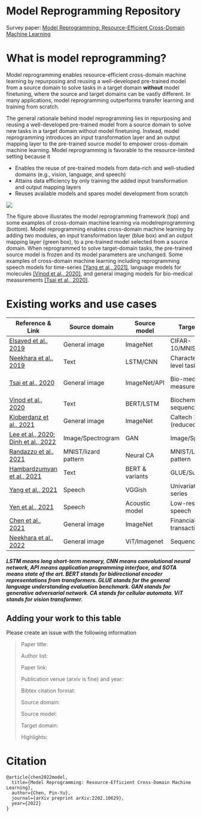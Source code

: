 # Model Reprogramming Repository

Survey paper: [Model Reprogramming: Resource-Efficient Cross-Domain Machine Learning](https://arxiv.org/abs/2202.10629)

# What is model reprogramming? 
Model reprogramming enables resource-efficient cross-domain machine learning by repurposing and reusing a well-developed pre-trained model from a source domain to solve tasks in a target domain **without** model finetuning, where the source and target domains can be vastly different. In many applications, model reprogramming outperforms transfer learning and training from scratch.

The general rationale behind model reprogramming lies in repurposing and reusing a well-developed pre-trained model from a source domain to solve new tasks in a target domain without model finetuning. Instead, model reprogramming introduces an input transformation layer and an output mapping layer to the pre-trained source model to empower cross-domain machine learning. Model reprogramming is favorable to the resource-limited setting because it 
* Enables the reuse of pre-trained models from data-rich and well-studied domains (e.g., vision, language, and speech)
* Attains data efficiency by only training the added input transformation and output mapping layers
* Reuses available models and spares model development from scratch

![](https://i.imgur.com/KURlKKq.png)

The figure above illusrates the model reprogramming framework (top) and  some  examples  of  cross-domain  machine  learning  via  modelreprogramming  (bottom).    Model  reprogramming enables cross-domain machine learning by adding two modules, an input transformation layer (blue box) and an output mapping layer (green box), to a pre-trained model selected from a source domain.   When reprogrammed  to  solve  target-domain  tasks,  the  pre-trained  source model is frozen and its model parameters are unchanged. Some examples of cross-domain machine learning including reprogramming speech models for time-series [[Yang et al., 2021]](https://arxiv.org/abs/2106.09296), language models for molecules [[Vinod et al., 2020]](https://arxiv.org/abs/2012.03460), and general imaging models for bio-medical measurements [[Tsai et al., 2020]](https://arxiv.org/abs/2007.08714).

# Existing works and use cases 


| Reference \& Link                                    | Source domain        | Source model   | Target domain                 | Highlights                            |
|----------------------------------------------|----------------------|----------------|-------------------------------|---------------------------------------|
| [Elsayed et al., 2019](https://arxiv.org/abs/1806.11146)           | General image        | ImageNet       | CIFAR-10/MNIST/counting       | first work; mediocre accuracy         |
| [Neekhara et al., 2019](https://arxiv.org/abs/1809.01829)               | Text                 | LSTM/CNN       | Character/Word level tasks    | context-based vocabulary mapping      |
| [Tsai et al., 2020](https://arxiv.org/abs/2007.08714)                     | General image        | ImageNet/API   | Bio-medical measurement/image | black-box reprogramming; new SOTA     |
| [Vinod et al., 2020](https://arxiv.org/abs/2012.03460)                | Text                 | BERT/LSTM      | Biochemical sequence          | vocabulary embedding mapping          |
| [Kloberdanz et al., 2021](https://link.springer.com/chapter/10.1007/978-3-030-86362-3_1)              | General image        | ImageNet       | Caltech 101/256 (reduced)     | trainable input \&                     output layers                        |
| [Lee et al., 2020](https://link.springer.com/chapter/10.1007/978-3-030-67661-2_16); [Dinh et al., 2022](https://arxiv.org/abs/2201.02692) | Image/Spectrogram    | GAN            | Image/Spectrogram             | reprogram GAN to conditional GAN      |
| [Randazzo et al., 2021](https://distill.pub/selforg/2021/adversarial/)              | MNIST/lizard pattern | Neural CA      | MNIST/Lizard pattern          | stable out-of-training configurations |
| [Hambardzumyan et al., 2021](https://arxiv.org/abs/2101.00121)                | Text                 | BERT \&         variants                      | GLUE/SuperGLUE                        | trainable tokens and data efficiency |
| [Yang et al., 2021](https://arxiv.org/abs/2106.09296)                | Speech               | VGGish         | Univariate time series        | new/same SOTA on 19/30 datasets       |
| [Yen et al., 2021](https://arxiv.org/abs/2110.03894)                         | Speech               | Acoustic model | Low-resource speech           | new SOTA; reprogramming+finetuning    |
| [Chen et al., 2021](https://dl.acm.org/doi/abs/10.1145/3459637.3482053)                  | General image        | ImageNet       | Financial transaction         | overlay image and transaction feature |
| [Neekhara et al., 2022](https://arxiv.org/abs/2102.07325)                     | General image        | ViT/Imagenet   | Sequence                      | text sentences and DNA sequences      |



##### LSTM means long short-term memory, CNN means convolutional neural network, API means application programming interface, and SOTA means state of the art. BERT stands for bidirectional encoder representations from transformers. GLUE stands for the general language understanding evaluation benchmark. GAN stands for generative adversarial network. CA stands for cellular automata. ViT stands for vision transformer. 

## Adding your work to this table
Please create an issue with the following information
> Paper title: 
> 
> Author list:
>
> Paper link:
> 
> Publication venue (arxiv is fine) and year:
> 
> Bibtex citation format:
> 
> Source domain:
> 
> Source model:
> 
> Target domain:
> 
> Highlights:

# Citation

```
@article{chen2022model,
  title={Model Reprogramming: Resource-Efficient Cross-Domain Machine Learning},
  author={Chen, Pin-Yu},
  journal={arXiv preprint arXiv:2202.10629},
  year={2022}
}
```



